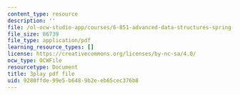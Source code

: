 ```yaml
---
content_type: resource
description: ''
file: /ol-ocw-studio-app/courses/6-851-advanced-data-structures-spring-2012/9280ffde99e5b6489b2eeb65cec376b8_3Y2weLDiUWw.pdf
file_size: 86739
file_type: application/pdf
learning_resource_types: []
license: https://creativecommons.org/licenses/by-nc-sa/4.0/
ocw_type: OCWFile
resourcetype: Document
title: 3play pdf file
uid: 9280ffde-99e5-b648-9b2e-eb65cec376b8
---
```

